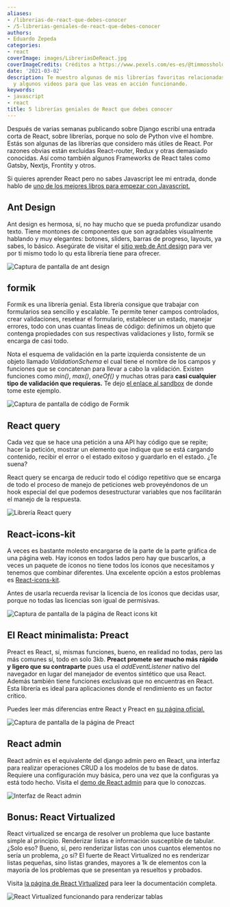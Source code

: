 ```yaml
---
aliases:
- /librerias-de-react-que-debes-conocer
- /5-librerias-geniales-de-react-que-debes-conocer
authors:
- Eduardo Zepeda
categories:
- react
coverImage: images/LibreriasDeReact.jpg
coverImageCredits: Créditos a https://www.pexels.com/es-es/@timmossholder/
date: '2021-03-02'
description: Te muestro algunas de mis librerías favoritas relacionadas de React,
  y algunos videos para que las veas en acción funcionando.
keywords:
- javascript
- react
title: 5 librerías geniales de React que debes conocer
---
```


Después de varias semanas publicando sobre Django escribí una entrada corta de React, sobre librerías, porque no solo de Python vive el hombre. Estás son algunas de las librerías que considero más útiles de React. Por razones obvias están excluidas React-router, Redux y otras demasiado conocidas. Así como también algunos Frameworks de React tales como Gatsby, Nextjs, Frontity y otros.

Si quieres aprender React pero no sabes Javascript lee mi entrada, donde hablo de [uno de los mejores libros para empezar con Javascript.](/es/el-mejor-libro-para-aprender-javascript-moderno/)

## Ant Design

Ant design es hermosa, sí, no hay mucho que se pueda profundizar usando texto. Tiene montones de componentes que son agradables visualmente hablando y muy elegantes: botones, sliders, barras de progreso, layouts, ya sabes, lo básico. Asegúrate de visitar el [sitio web de Ant design](https://ant.design/) para ver por ti mismo todo lo qu esta librería tiene para ofrecer.

![Captura de pantalla de ant design](images/Ant-design.gif)

## formik

Formik es una librería genial. Esta librería consigue que trabajar con formularios sea sencillo y escalable. Te permite tener campos controlados, crear validaciones, resetear el formulario, establecer un estado, manejar errores, todo con unas cuantas lineas de código: definimos un objeto que contenga propiedades con sus respectivas validaciones y listo, formik se encarga de casi todo.

Nota el esquema de validación en la parte izquierda consistente de un objeto llamado _ValidationSchema_ el cual tiene el nombre de los campos y funciones que se concatenan para llevar a cabo la validación. Existen funciones como _min()_, _max()_, _oneOf()_ y muchas otras para **casi cualquier tipo de validación que requieras.** Te dejo [el enlace al sandbox](https://codesandbox.io/s/zkrk5yldz?file=/index.js) [](https://codesandbox.io/s/zkrk5yldz?file=/index.js) de donde tome este ejemplo.

![Captura de pantalla de código de Formik](images/Formik-1.gif)

## React query

Cada vez que se hace una petición a una API hay código que se repite; hacer la petición, mostrar un elemento que indique que se está cargando contenido, recibir el error o el estado exitoso y guardarlo en el estado. ¿Te suena?

React query se encarga de reducir todo el código repetitivo que se encarga de todo el proceso de manejo de peticiones web proveyéndonos de un hook especial del que podemos desestructurar variables que nos facilitarán el manejo de la respuesta.

![Librería React query ](images/reactQuery.png)

## React-icons-kit

A veces es bastante molesto encargarse de la parte de la parte gráfica de una página web. Hay iconos en todos lados pero hay que buscarlos, a veces un paquete de íconos no tiene todos los íconos que necesitamos y tenemos que combinar diferentes. Una excelente opción a estos problemas es [React-icons-kit](https://react-icons-kit.now.sh/).

Antes de usarla recuerda revisar la licencia de los íconos que decidas usar, porque no todas las licencias son igual de permisivas.

![Captura de pantalla de la página de React icons kit](images/React-icons-kit.gif)

## El React minimalista: Preact

Preact es React, sí, mismas funciones, bueno, en realidad no todas, pero las más comunes sí, todo en solo 3kb. **Preact promete ser mucho más rápido y ligero que su contraparte** pues usa el _addEventListener_ nativo del navegador en lugar del manejador de eventos sintético que usa React. Además también tiene funciones exclusivas que no encuentras en React. Esta librería es ideal para aplicaciones donde el rendimiento es un factor crítico.

Puedes leer más diferencias entre React y Preact en [su página oficial.](https://preactjs.com/guide/v10/differences-to-react/)

![Captura de pantalla de la página de Preact](images/Preact.jpg)

## React admin

React admin es el equivalente del django admin pero en React, una interfaz para realizar operaciones CRUD a los modelos de tu base de datos. Requiere una configuración muy básica, pero una vez que la configuras ya está todo hecho. Visita el [demo de React admin](https://marmelab.com/react-admin-demo/#/) para que lo conozcas.

![Interfaz de React admin](images/ReactAdminInterfaz.png)

## Bonus: React Virtualized

React virtualized se encarga de resolver un problema que luce bastante simple al principio. Renderizar listas e información susceptible de tabular. ¿Solo eso? Bueno, sí, pero renderizar listas con unos cuantos elementos no sería un problema, ¿o sí? El fuerte de React Virtualized no es renderizar listas pequeñas, sino listas grandes, mayores a 1k de elementos con la mayoría de los problemas que se presentan ya resueltos y probados.

Visita [la página de React Virtualized](https://bvaughn.github.io/react-virtualized/#/components/List) para leer la documentación completa.

![React Virtualized funcionando para renderizar tablas](images/ReactVirtualized.gif)